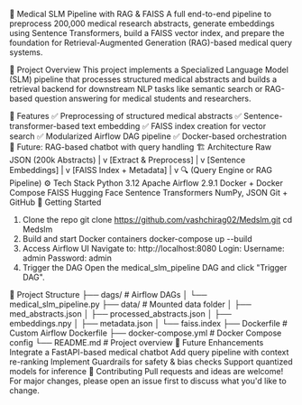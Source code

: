 🧠 Medical SLM Pipeline with RAG & FAISS
A full end-to-end pipeline to preprocess 200,000 medical research abstracts, generate embeddings using Sentence Transformers, build a FAISS vector index, and prepare the foundation for Retrieval-Augmented Generation (RAG)-based medical query systems.

📌 Project Overview
This project implements a Specialized Language Model (SLM) pipeline that processes structured medical abstracts and builds a retrieval backend for downstream NLP tasks like semantic search or RAG-based question answering for medical students and researchers.

📂 Features
✅ Preprocessing of structured medical abstracts
✅ Sentence-transformer-based text embedding
✅ FAISS index creation for vector search
✅ Modularized Airflow DAG pipeline
✅ Docker-based orchestration
🚧 Future: RAG-based chatbot with query handling
🏗️ Architecture
Raw JSON (200k Abstracts)
        |
        v
[Extract & Preprocess]
        |
        v
[Sentence Embeddings]
        |
        v
[FAISS Index + Metadata]
        |
        v
🔍 (Query Engine or RAG Pipeline)
⚙️ Tech Stack
Python 3.12
Apache Airflow 2.9.1
Docker + Docker Compose
FAISS
Hugging Face Sentence Transformers
NumPy, JSON
Git + GitHub
🚀 Getting Started
1. Clone the repo
git clone https://github.com/vashchirag02/Medslm.git
cd Medslm
2. Build and start Docker containers
docker-compose up --build
3. Access Airflow UI
Navigate to: http://localhost:8080
Login:
Username: admin
Password: admin
4. Trigger the DAG
Open the medical_slm_pipeline DAG and click "Trigger DAG".

📁 Project Structure
├── dags/                     # Airflow DAGs
│   └── medical_slm_pipeline.py
├── data/                     # Mounted data folder
│   ├── med_abstracts.json
│   ├── processed_abstracts.json
│   ├── embeddings.npy
│   ├── metadata.json
│   └── faiss.index
├── Dockerfile                # Custom Airflow Dockerfile
├── docker-compose.yml        # Docker Compose config
└── README.md                 # Project overview
🔮 Future Enhancements
 Integrate a FastAPI-based medical chatbot
 Add query pipeline with context re-ranking
 Implement Guardrails for safety & bias checks
 Support quantized models for inference
🤝 Contributing
Pull requests and ideas are welcome! For major changes, please open an issue first to discuss what you'd like to change.
